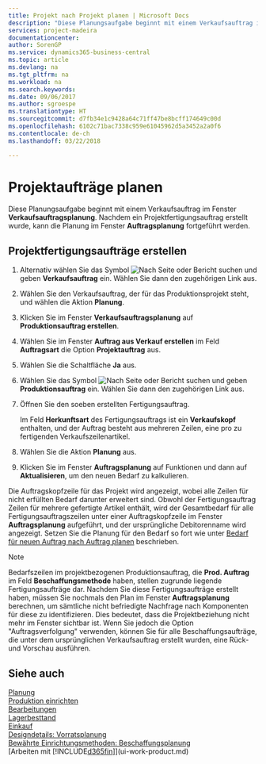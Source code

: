 ```yaml
---
title: Projekt nach Projekt planen | Microsoft Docs
description: "Diese Planungsaufgabe beginnt mit einem Verkaufsauftrag im Fenster **Verkaufsauftragsplanung**. Nachdem ein Projektfertigungsauftrag erstellt wurde, kann die Planung im Fenster **Auftragsplanung** fortgeführt werden."
services: project-madeira
documentationcenter: 
author: SorenGP
ms.service: dynamics365-business-central
ms.topic: article
ms.devlang: na
ms.tgt_pltfrm: na
ms.workload: na
ms.search.keywords: 
ms.date: 09/06/2017
ms.author: sgroespe
ms.translationtype: HT
ms.sourcegitcommit: d7fb34e1c9428a64c71ff47be8bcff174649c00d
ms.openlocfilehash: 6102c71bac7338c959e61045962d5a3452a2a0f6
ms.contentlocale: de-ch
ms.lasthandoff: 03/22/2018

---
```

# <a name="plan-project-orders"></a>Projektaufträge planen
Diese Planungsaufgabe beginnt mit einem Verkaufsauftrag im Fenster **Verkaufsauftragsplanung**. Nachdem ein Projektfertigungsauftrag erstellt wurde, kann die Planung im Fenster **Auftragsplanung** fortgeführt werden.  

## <a name="to-create-a-project-production-order"></a>Projektfertigungsaufträge erstellen  

1.  Alternativ wählen Sie das Symbol ![Nach Seite oder Bericht suchen](media/ui-search/search_small.png "Nach Seite oder Bericht suchen") und geben **Verkaufsauftrag** ein. Wählen Sie dann den zugehörigen Link aus.  
2.  Wählen Sie den Verkaufsauftrag, der für das Produktionsprojekt steht, und wählen die Aktion **Planung**.  
4.  Klicken Sie im Fenster  **Verkaufsauftragsplanung** auf  **Produktionsauftrag erstellen**.  
5.  Wählen Sie im Fenster **Auftrag aus Verkauf erstellen** im Feld **Auftragsart** die Option **Projektauftrag** aus.  
6.  Wählen Sie die Schaltfläche **Ja** aus.  
7.  Wählen Sie das Symbol ![Nach Seite oder Bericht suchen](media/ui-search/search_small.png "Nach Seite oder Bericht suchen") und geben **Produktionsauftrag** ein. Wählen Sie dann den zugehörigen Link aus.
8. Öffnen Sie den soeben erstellten Fertigungsauftrag.  

    Im Feld **Herkunftsart** des Fertigungsauftrags ist ein **Verkaufskopf** enthalten, und der Auftrag besteht aus mehreren Zeilen, eine pro zu fertigenden Verkaufszeilenartikel.  
9. Wählen Sie die Aktion **Planung** aus.
10. Klicken Sie im Fenster **Auftragsplanung** auf Funktionen und dann auf **Aktualisieren**, um den neuen Bedarf zu kalkulieren.  

Die Auftragskopfzeile für das Projekt wird angezeigt, wobei alle Zeilen für nicht erfüllten Bedarf darunter erweitert sind. Obwohl der Fertigungsauftrag Zeilen für mehrere gefertigte Artikel enthält, wird der Gesamtbedarf für alle Fertigungsauftragszeilen unter einer Auftragskopfzeile im Fenster **Auftragsplanung** aufgeführt, und der ursprüngliche Debitorenname wird angezeigt. Setzen Sie die Planung für den Bedarf so fort wie unter [Bedarf für neuen Auftrag nach Auftrag planen](production-how-to-plan-for-new-demand.md) beschrieben.  

> [!NOTE]  
>  Bedarfszeilen im projektbezogenen Produktionsauftrag, die **Prod. Auftrag** im Feld **Beschaffungsmethode** haben, stellen zugrunde liegende Fertigungsaufträge dar. Nachdem Sie diese Fertigungsaufträge erstellt haben, müssen Sie nochmals den Plan im Fenster **Auftragsplanung** berechnen, um sämtliche nicht befriedigte Nachfrage nach Komponenten für diese zu identifizieren. Dies bedeutet, dass die Projektbeziehung nicht mehr im Fenster sichtbar ist. Wenn Sie jedoch die Option "Auftragsverfolgung" verwenden, können Sie für alle Beschaffungsaufträge, die unter dem ursprünglichen Verkaufsauftrag erstellt wurden, eine Rück- und Vorschau ausführen.  

## <a name="see-also"></a>Siehe auch
[Planung](production-planning.md)   
[Produktion einrichten](production-configure-production-processes.md)  
[Bearbeitungen](production-manage-manufacturing.md)    
[Lagerbesttand](inventory-manage-inventory.md)  
[Einkauf](purchasing-manage-purchasing.md)  
[Designdetails: Vorratsplanung](design-details-supply-planning.md)   
[Bewährte Einrichtungsmethoden: Beschaffungsplanung](setup-best-practices-supply-planning.md)  
[Arbeiten mit [!INCLUDE[d365fin](includes/d365fin_md.md)]](ui-work-product.md)

